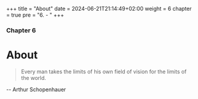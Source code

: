 +++
title = "About"
date = 2024-06-21T21:14:49+02:00
weight = 6
chapter = true
pre = "6. - "
+++

### Chapter 6

# About

> Every man takes the limits of his own field of vision for the limits of the world.

-- Arthur Schopenhauer